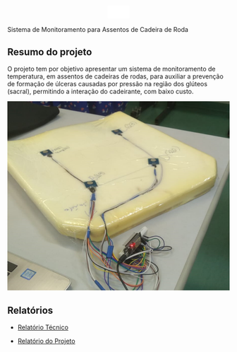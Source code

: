 
<div style="text-align:center"><img width="10%" src="./src/SMAC.png" /></div>

Sistema de Monitoramento para Assentos de Cadeira de Roda

## Resumo do projeto

O projeto tem por objetivo apresentar um sistema de monitoramento de temperatura, em assentos de cadeiras de rodas, para auxiliar a prevenção de formação de úlceras causadas por pressão na região dos glúteos (sacral), permitindo a interação do cadeirante, com baixo custo.

<div style="text-align:center"><img src="./src/capa.png" /></div>

## Relatórios

- [Relatório Técnico](./tecnico/)

- [Relatório do Projeto](./projeto/)

